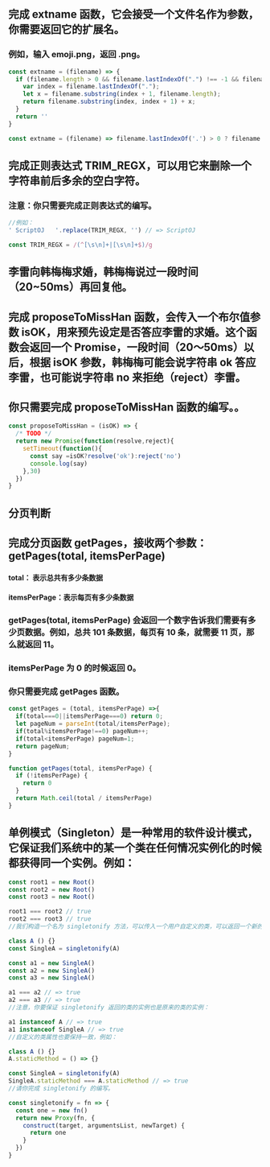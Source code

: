 
## 完成 extname 函数，它会接受一个文件名作为参数，你需要返回它的扩展名。

### 例如，输入 emoji.png，返回 .png。
```jsx
const extname = (filename) => {
  if (filename.length > 0 && filename.lastIndexOf(".") !== -1 && filename.lastIndexOf(".") !== 0) {
    var index = filename.lastIndexOf(".");
    let x = filename.substring(index + 1, filename.length);
    return filename.substring(index, index + 1) + x;
  }
  return ''
}
```
```jsx
const extname = (filename) => filename.lastIndexOf('.') > 0 ? filename.slice(filename.lastIndexOf('.')) : '';
```


## 完成正则表达式 TRIM_REGX，可以用它来删除一个字符串前后多余的空白字符。

### 注意：你只需要完成正则表达式的编写。
```jsx
//例如：
' ScriptOJ   '.replace(TRIM_REGX, '') // => ScriptOJ
```
```jsx
const TRIM_REGX = /(^[\s\n]+|[\s\n]+$)/g
```

## 李雷向韩梅梅求婚，韩梅梅说过一段时间（20~50ms）再回复他。
## 完成 proposeToMissHan 函数，会传入一个布尔值参数 isOK，用来预先设定是否答应李雷的求婚。这个函数会返回一个 Promise，一段时间（20～50ms）以后，根据 isOK 参数，韩梅梅可能会说字符串 ok 答应李雷，也可能说字符串 no 来拒绝（reject）李雷。

## 你只需要完成 proposeToMissHan 函数的编写。。

```jsx
const proposeToMissHan = (isOK) => {
  /* TODO */
  return new Promise(function(resolve,reject){
    setTimeout(function(){
      const say =isOK?resolve('ok'):reject('no')
      console.log(say)
    },30)
  })
}
```

## 分页判断
## 完成分页函数 getPages，接收两个参数：getPages(total, itemsPerPage)
#### total： 表示总共有多少条数据
#### itemsPerPage：表示每页有多少条数据

### getPages(total, itemsPerPage) 会返回一个数字告诉我们需要有多少页数据。例如，总共 101 条数据，每页有 10 条，就需要 11 页，那么就返回 11。
### itemsPerPage 为 0 的时候返回 0。

### 你只需要完成 getPages 函数。

```jsx
const getPages = (total, itemsPerPage) =>{ 
  if(total===0||itemsPerPage===0) return 0;
  let pageNum = parseInt(total/itemsPerPage);
  if(total%itemsPerPage!==0) pageNum++;
  if(total<itemsPerPage) pageNum=1;
  return pageNum;
}
```

```jsx
function getPages(total, itemsPerPage) {
  if (!itemsPerPage) {
    return 0
  }
  return Math.ceil(total / itemsPerPage)
}
```


## 单例模式（Singleton）是一种常用的软件设计模式，它保证我们系统中的某一个类在任何情况实例化的时候都获得同一个实例。例如：
```jsx
const root1 = new Root()
const root2 = new Root()
const root3 = new Root()

root1 === root2 // true
root2 === root3 // true
//我们构造一个名为 singletonify 方法，可以传入一个用户自定义的类，可以返回一个新的单例模式的类。例如：

class A () {}
const SingleA = singletonify(A)

const a1 = new SingleA()
const a2 = new SingleA()
const a3 = new SingleA()

a1 === a2 // => true
a2 === a3 // => true
//注意，你要保证 singletonify 返回的类的实例也是原来的类的实例：

a1 instanceof A // => true
a1 instanceof SingleA // => true
//自定义的类属性也要保持一致，例如：

class A () {}
A.staticMethod = () => {}

const SingleA = singletonify(A)
SingleA.staticMethod === A.staticMethod // => true
//请你完成 singletonify 的编写。

```

```jsx
const singletonify = fn => {
  const one = new fn()
  return new Proxy(fn, {
    construct(target, argumentsList, newTarget) {
      return one
    }
  })
}
```